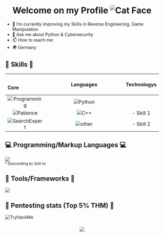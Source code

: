 <h1 align="center">Welcome on my Profile <img src="https://flyff-wiki.gpotato.com.br/images/5/58/Cat_face.gif" alt="Cat Face"> </h1> 


  
- 🌱 I’m currently improving my Skills in Reverse Engineering, Game Manipulation
- 💬 Ask me about Python & Cybersecurity
- 📫 How to reach me: 
- 🌍 Germany


## 💉 Skills 💉

&nbsp;&nbsp;&nbsp;&nbsp;&nbsp;&nbsp;&nbsp;&nbsp;&nbsp;&nbsp;&nbsp;&nbsp;&nbsp;&nbsp;&nbsp;&nbsp;&nbsp;&nbsp; **Core**&nbsp;&nbsp;&nbsp;&nbsp;&nbsp;&nbsp;&nbsp;&nbsp;&nbsp;&nbsp;&nbsp;&nbsp;&nbsp;&nbsp;&nbsp;&nbsp;&nbsp;&nbsp;| &nbsp;&nbsp;&nbsp;&nbsp;&nbsp;&nbsp;&nbsp;&nbsp;&nbsp;&nbsp;&nbsp;&nbsp;&nbsp;&nbsp;&nbsp;&nbsp;&nbsp;&nbsp;**Languages**&nbsp;&nbsp;&nbsp;&nbsp;&nbsp;&nbsp;&nbsp;&nbsp;&nbsp;&nbsp;&nbsp;&nbsp;&nbsp;&nbsp;&nbsp;&nbsp;&nbsp;&nbsp;| &nbsp;&nbsp;&nbsp;&nbsp;&nbsp;&nbsp;&nbsp;&nbsp;&nbsp;&nbsp;&nbsp;&nbsp;&nbsp;&nbsp;&nbsp;&nbsp;&nbsp;&nbsp; Technologys &nbsp;&nbsp;&nbsp;&nbsp;&nbsp;&nbsp;&nbsp;&nbsp;&nbsp;&nbsp;&nbsp;&nbsp;&nbsp;&nbsp;&nbsp;&nbsp;&nbsp;&nbsp;  |  **Misc**
:-----------------:|:------------------------------------:|:----------------:|--------------------
![Programming](https://img.shields.io/badge/Programming-OK-orange) | ![Python](https://img.shields.io/badge/Python-Expert-brightgreen) |  | ![Speaking](https://img.shields.io/badge/Speaking-Expert-brightgreen) 
![Patience](https://img.shields.io/badge/Patience-Tireless-brightgreen) | ![C++](https://img.shields.io/badge/C++-Good-orange) | - Skill 1
![SearchExpert](https://img.shields.io/badge/Searching-Good-brightgreen) | ![other](https://img.shields.io/badge/Others_mentioned-Ok-yellow)  | - Skill 2 | | - Skill 3


<h2 align="left">💻 Programming/Markup Languages 💻</h2>
<p align="left">
  <a href="https://skillicons.dev">
    <img src="https://skillicons.dev/icons?i=py,cpp,cs,php,mysql,html,css,md" /> <br>
  </a>
  <small>* Descending by Skill lvl</small>
</p>

<h2 align="left">🧰 Tools/Frameworks 🧰</h2>

<p align="left">
  <a href="https://skillicons.dev">
    <img src="https://skillicons.dev/icons?i=github,git" />
  </a>
</p>

<h2>💉 Pentesting stats (Top 5% THM) 💉</h2>
 <img src="https://tryhackme-badges.s3.amazonaws.com/0x10100111001.png" alt="TryHackMe">


<h3 align="center">
    <img src="https://readme-typing-svg.herokuapp.com/?font=Righteous&size=25&center=true&vCenter=true&width=500&height=70&duration=4000&lines=Thanks+for+visiting!+✌️;">
</h3>

